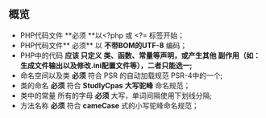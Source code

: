 ## 概览

* PHP代码文件 **必须 **以&lt;?php 或 &lt;?= 标签开始；
* PHP代码文件** 必须** 以 **不带BOM的UTF-8** 编码；
* PHP中的代码 **应该 只定义 类、函数、常量等声明，或产生其他 副作用（如：生成文件输出以及修改.ini配置文件等），二者只能选一;**
* 命名空间以及类 **必须** 符合 PSR 的自动加载规范 PSR-4中的一个;
* 类的命名 **必须** 符合 **StudlyCpas** **大写驼峰** 命名规范；
* 类中的常量 所有的字母 **必须** 大写，单词间隔使用下划线分隔;
* 方法名称 **必须** 符合 **cameCase** 式的小写驼峰命名规范；







